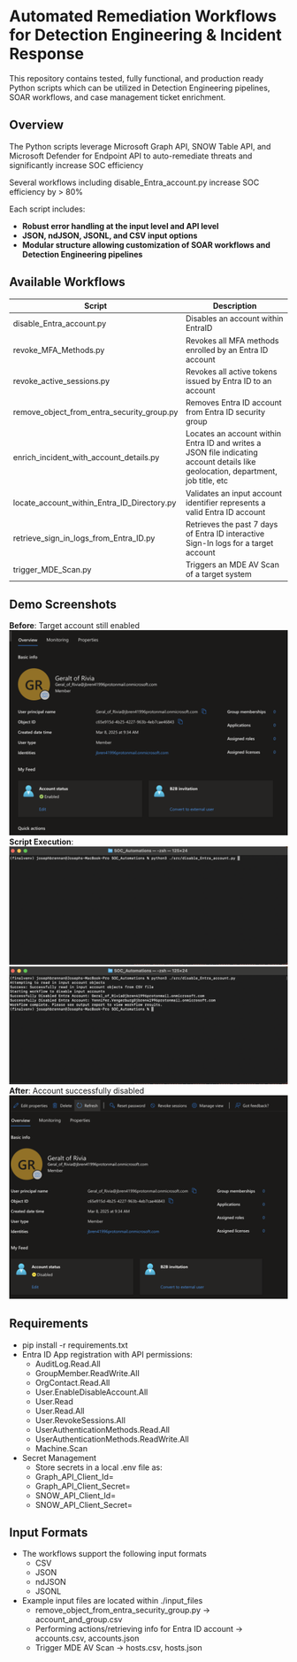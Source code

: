 # Automated Remediation Workflows for Detection Engineering & Incident Response

This repository contains tested, fully functional, and production ready Python scripts which can be utilized in Detection Engineering pipelines, SOAR workflows, and case management ticket enrichment. 

## Overview

The Python scripts leverage Microsoft Graph API, SNOW Table API, and Microsoft Defender for Endpoint API to auto-remediate threats and significantly increase SOC efficiency

Several workflows including disable_Entra_account.py increase SOC efficiency by > 80%

Each script includes:
- **Robust error handling at the input level and API level**
- **JSON, ndJSON, JSONL, and CSV input options**
- **Modular structure allowing customization of SOAR workflows and Detection Engineering pipelines**      

## Available Workflows

| Script            | Description                                                        |
|------------------------------|--------------------------------------------------------------------|
| disable_Entra_account.py      | Disables an account within EntraID     |
| revoke_MFA_Methods.py       |   Revokes all MFA methods enrolled by an Entra ID account     |
| revoke_active_sessions.py   | Revokes all active tokens issued by Entra ID to an account            |
| remove_object_from_entra_security_group.py    | Removes Entra ID account from Entra ID security group                 |
| enrich_incident_with_account_details.py      | Locates an account within Entra ID and writes a JSON file indicating account details like geolocation, department, job title, etc   |
| locate_account_within_Entra_ID_Directory.py | Validates an input account identifier represents a valid Entra ID account | 
|retrieve_sign_in_logs_from_Entra_ID.py | Retrieves the past 7 days of Entra ID interactive Sign-In logs for a target account |
| trigger_MDE_Scan.py | Triggers an MDE AV Scan of a target system


## Demo Screenshots
**Before**: Target account still enabled
![Enabled Account](./assets/enabledAccount.png)
**Script Execution**:
![Preparing to execute the script](./assets/firstStageOfScriptExecution.png)
![Script output](./assets/SecondStageOfScriptExecution.png)
**After**: Account successfully disabled 
![Account Successfully Disabled](./assets/scriptOutput.png)

## Requirements
- pip install -r requirements.txt
- Entra ID App registration with API permissions: 
    - AuditLog.Read.All
    - GroupMember.ReadWrite.All
    - OrgContact.Read.All
    - User.EnableDisableAccount.All
    - User.Read
    - User.Read.All
    - User.RevokeSessions.All
    - UserAuthenticationMethods.Read.All
    - UserAuthenticationMethods.ReadWrite.All
    - Machine.Scan
- Secret Management
    - Store secrets in a local .env file as: 
    - Graph_API_Client_Id=
    - Graph_API_Client_Secret=
    - SNOW_API_Client_Id=
    - SNOW_API_Client_Secret=

## Input Formats
- The workflows support the following input formats
    - CSV
    - JSON
    - ndJSON
    - JSONL
- Example input files are located within ./input_files
    - remove_object_from_entra_security_group.py -> account_and_group.csv 
    - Performing actions/retrieving info for Entra ID account -> accounts.csv, accounts.json
    - Trigger MDE AV Scan -> hosts.csv, hosts.json

 
    




